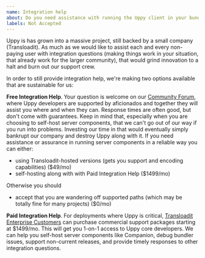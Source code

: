 ```yaml
---
name: Integration help
about: Do you need assistance with running the Uppy client in your bundler, or Companion on your own preferred server platform?
labels: Not Accepted
---
```


Uppy is has grown into a massive project, still backed by a small company (Transloadit). As much as we would like to assist each and every non-paying user with integration questions (making things work in your situation, that already work for the larger community), that would grind innovation to a halt and burn out our support crew. 

In order to still provide integration help, we're making two options available that are sustainable for us:

**Free Integration Help**. Your question is welcome on our [Community Forum](https://community.transloadit.com/c/uppy), where Uppy developers are supported by aficionados and together they will assist you where and when they can. Response times are often good, but don't come with guarantees. Keep in mind that, especially when you are choosing to self-host server components, that we can't go out of our way if you run into problems. Investing our time in that would eventually simply bankrupt our company and destroy Uppy along with it. If you need assistance or assurance in running server components in a reliable way you can either:

- using Transloadit-hosted versions (gets you support and encoding capabilities) ($49/mo)
- self-hosting along with with Paid Integration Help ($1499/mo)

Otherwise you should 

- accept that you are wandering off supported paths (which may be totally fine for many projects) ($0/mo)

**Paid Integration Help**. For deployments where Uppy is critical, [Transloadit Enterprise Customers](https://transloadit.com/pricing/) can purchase commercial support packages starting at $1499/mo. This will get you 1-on-1 access to Uppy core developers. We can help you self-host server components like Companion, debug bundler issues, support non-current releases, and provide timely responses to other integration questions. 
